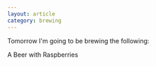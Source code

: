 ```yaml
---
layout: article
category: brewing
---
```


<p>Tomorrow I'm going to be brewing the following:</p>

A Beer with Raspberries
